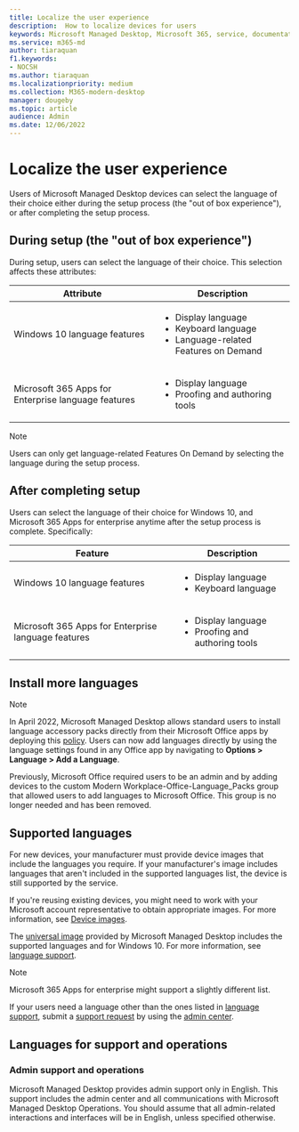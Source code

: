 ```yaml
---
title: Localize the user experience
description:  How to localize devices for users
keywords: Microsoft Managed Desktop, Microsoft 365, service, documentation
ms.service: m365-md
author: tiaraquan
f1.keywords:
- NOCSH
ms.author: tiaraquan
ms.localizationpriority: medium
ms.collection: M365-modern-desktop
manager: dougeby
ms.topic: article
audience: Admin
ms.date: 12/06/2022
---
```


# Localize the user experience

Users of Microsoft Managed Desktop devices can select the language of their choice either during the setup process (the "out of box experience"), or after completing the setup process.

## During setup (the "out of box experience")

During setup, users can select the language of their choice. This selection affects these attributes:

| Attribute | Description |
| ------ | ------ |
| Windows 10 language features | <ul><li>Display language</li><li>Keyboard language</li><li>Language-related Features on Demand</li><ul> |
| Microsoft 365 Apps for Enterprise language features | <ul><li>Display language</li><li>Proofing and authoring tools</li></ul> |

> [!NOTE]
> Users can only get language-related Features On Demand by selecting the language during the setup process.

## After completing setup

Users can select the language of their choice for Windows 10, and Microsoft 365 Apps for enterprise anytime after the setup process is complete. Specifically:

| Feature | Description |
| ------ | ------ |
| Windows 10 language features | <ul><li>Display language</li><li>Keyboard language</li><ul> |
| Microsoft 365 Apps for Enterprise language features | <ul><li>Display language</li><li>Proofing and authoring tools</li></ul> |

## Install more languages

> [!NOTE]
> In April 2022, Microsoft Managed Desktop allows standard users to install language accessory packs directly from their Microsoft Office apps by deploying this [policy](/deployoffice/overview-deploying-languages-microsoft-365-apps#allow-users-who-arent-admins-to-install-additional-languages). Users can now add languages directly by using the language settings found in any Office app by navigating to **Options > Language > Add a Language**.<p>Previously, Microsoft Office required users to be an admin and by adding devices to the custom Modern Workplace-Office-Language_Packs group that allowed users to add languages to Microsoft Office. This group is no longer needed and has been removed.

## Supported languages

For new devices, your manufacturer must provide device images that include the languages you require. If your manufacturer's image includes languages that aren't included in the supported languages list, the device is still supported by the service.

If you're reusing existing devices, you might need to work with your Microsoft account representative to obtain appropriate images. For more information, see [Device images](../prepare/device-images.md).

The [universal image](../prepare/universal-image.md) provided by Microsoft Managed Desktop includes the supported languages and for Windows 10. For more information, see [language support](../prepare/universal-image.md#language-support).

> [!NOTE]
> Microsoft 365 Apps for enterprise might support a slightly different list.

If your users need a language other than the ones listed in [language support](../prepare/universal-image.md#language-support), submit a [support request](../operate/support-request.md) by using the [admin center](../prepare/access-admin-center.md).

## Languages for support and operations

### Admin support and operations

Microsoft Managed Desktop provides admin support only in English. This support includes the admin center and all communications with Microsoft Managed Desktop Operations. You should assume that all admin-related interactions and interfaces will be in English, unless specified otherwise.
